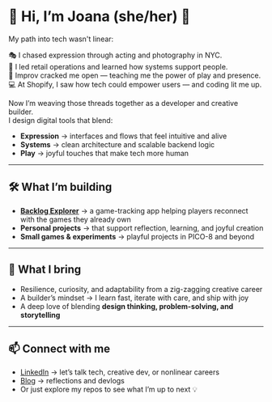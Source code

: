 # 🌿 Hi, I’m Joana (she/her) 👋

My path into tech wasn't linear: 

🎭 I chased expression through acting and photography in NYC.  
🏬 I led retail operations and learned how systems support people.  
🎤 Improv cracked me open — teaching me the power of play and presence.  
💻 At Shopify, I saw how tech could empower users — and coding lit me up.

Now I’m weaving those threads together as a developer and creative builder.  
I design digital tools that blend:

- **Expression** → interfaces and flows that feel intuitive and alive  
- **Systems** → clean architecture and scalable backend logic  
- **Play** → joyful touches that make tech more human

---

## 🛠️ What I’m building

- [**Backlog Explorer**](https://backlogexplorer.com) → a game-tracking app helping players reconnect with the games they already own  
- **Personal projects** → that support reflection, learning, and joyful creation  
- **Small games & experiments** → playful projects in PICO-8 and beyond

---

## 🌱 What I bring

- Resilience, curiosity, and adaptability from a zig-zagging creative career  
- A builder’s mindset → I learn fast, iterate with care, and ship with joy  
- A deep love of blending **design thinking, problem-solving, and storytelling**

---

## 📫 Connect with me

- [LinkedIn](https://www.linkedin.com/in/joanaponder/) → let’s talk tech, creative dev, or nonlinear careers  
- [Blog](https://joanaponder.com) → reflections and devlogs  
- Or just explore my repos to see what I’m up to next 💡



<!--
**joana-nicolaasponder/joana-nicolaasponder** is a ✨ _special_ ✨ repository because its `README.md` (this file) appears on your GitHub profile.

Here are some ideas to get you started:

- 🔭 I’m currently working on ...
- 🌱 I’m currently learning ...
- 👯 I’m looking to collaborate on ...
- 🤔 I’m looking for help with ...
- 💬 Ask me about ...
- 📫 How to reach me: ...
- 😄 Pronouns: ...
- ⚡ Fun fact: ...
-->
